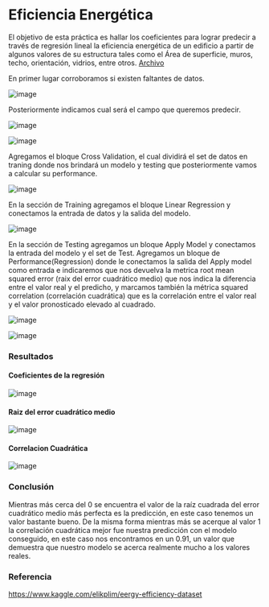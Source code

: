 # Eficiencia Energética

El objetivo de esta práctica es hallar los coeficientes para lograr predecir a través de regresión lineal la eficiencia energética de un edificio a partir de algunos valores de su estructura tales como el Área de superficie, muros, techo, orientación, vidrios, entre otros.
[Archivo](https://drive.google.com/file/d/1Qp9i43d7SlBwMF68G8mhkX8B0pau_phz/view?usp=sharing)

En primer lugar corroboramos si existen faltantes de datos.

![image](https://user-images.githubusercontent.com/11593599/144550474-3aa3f070-24fe-4c11-b8c1-66e3ba389166.png)

Posteriormente indicamos cual será el campo que queremos predecir.

![image](https://user-images.githubusercontent.com/11593599/144550542-490091fc-9658-4180-8cf2-afe12532cc7a.png)

![image](https://user-images.githubusercontent.com/11593599/144550563-8bea1cc1-dea5-4944-9322-84bfbdccaab6.png)


Agregamos el bloque Cross Validation, el cual dividirá el set de datos en traning donde nos brindará un modelo y testing que posteriormente vamos a calcular su performance.

![image](https://user-images.githubusercontent.com/11593599/144550692-90b76daa-a0e8-409c-96c6-635c987723af.png)

En la sección de Training agregamos el bloque Linear Regression y conectamos la entrada de datos y la salida del modelo.

![image](https://user-images.githubusercontent.com/11593599/144550751-7538e4ac-3750-433d-9cda-03489faa4b8f.png)

En la sección de Testing agregamos un bloque Apply Model y conectamos la entrada del modelo y el set de Test.
Agregamos un bloque de Performance(Regression) donde le conectamos la salida del Apply model como entrada e indicaremos que nos devuelva la metrica root mean squared error (raix del error cuadrático  medio) que nos indica la diferencia entre el valor real y el predicho, y marcamos también la métrica squared correlation (correlación cuadrática) que es la correlación entre el valor real y el valor pronosticado elevado al cuadrado.

![image](https://user-images.githubusercontent.com/11593599/144550885-4d56f727-aca6-46cf-b747-fbaff6f92705.png)

![image](https://user-images.githubusercontent.com/11593599/144551394-0c19a655-8368-44c6-bba7-532a5a1ab92d.png)

### Resultados

#### Coeficientes de la regresión

![image](https://user-images.githubusercontent.com/11593599/144552411-441eddf5-cb0d-4b55-93a5-e9c04e45d302.png)

#### Raiz del error cuadrático medio

![image](https://user-images.githubusercontent.com/11593599/144552322-bc1dfcc1-f9dd-4622-858c-a4ab3570b79a.png)

#### Correlacion Cuadrática

![image](https://user-images.githubusercontent.com/11593599/144552346-65041e4c-b90c-45bd-80f2-d827f31909b0.png)

### Conclusión

Mientras más cerca del 0 se encuentra el valor de la raíz cuadrada del error cuadrático medio más perfecta es la predicción, en este caso tenemos un valor bastante bueno.
De la misma forma mientras más se acerque al valor 1 la correlación cuadrática mejor fue nuestra predicción con el modelo conseguido, en este caso nos encontramos en un 0.91, un valor que demuestra que nuestro modelo se acerca realmente mucho a los valores reales.

### Referencia
https://www.kaggle.com/elikplim/eergy-efficiency-dataset
